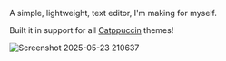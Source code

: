 A simple, lightweight, text editor, I'm making for myself.

Built it in support for all [Catppuccin](https://catppuccin.com/) themes! 


![Screenshot 2025-05-23 210637](https://github.com/user-attachments/assets/658e8247-50d0-4d0a-9588-8f57c6f7c78e)
